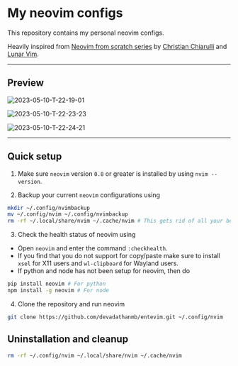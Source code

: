 # My neovim configs

This repository contains my personal neovim configs.  
  
Heavily inspired from [Neovim from scratch series](https://www.youtube.com/playlist?list=PLhoH5vyxr6Qq41NFL4GvhFp-WLd5xzIzZ) by [Christian Chiarulli](https://github.com/ChristianChiarulli) and [Lunar Vim](https://github.com/LunarVim).

---

## Preview
![2023-05-10-T-22-19-01](https://github.com/devadathanmb/entevim/assets/84301852/f77e1006-d46a-4350-9532-203ceeef8108)


![2023-05-10-T-22-23-23](https://github.com/devadathanmb/entevim/assets/84301852/c94fba6d-6608-4fef-8b92-cf514eb2ddd7)

![2023-05-10-T-22-24-21](https://github.com/devadathanmb/entevim/assets/84301852/5979e00e-9069-4302-9c8d-10d432312e1f)

---

## Quick setup
1. Make sure `neovim` version `0.8` or greater is installed by using `nvim --version`.  

2. Backup your current `neovim` configurations using  
```bash
mkdir ~/.config/nvimbackup
mv ~/.config/nvim ~/.config/nvimbackup
rm -rf ~/.local/share/nvim ~/.cache/nvim # This gets rid of all your before installed plugins
```
3. Check the health status of neovim using  
- Open `neovim` and enter the command `:checkhealth`.  
- If you find that you do not support for copy/paste make sure to install `xsel` for X11 users and `wl-clipboard` for Wayland users. 
- If python and node has not been setup for neovim, then do  
```bash
pip install neovim # For python
npm install -g neovim # For node
```
4. Clone the repository and run neovim
```bash
git clone https://github.com/devadathanmb/entevim.git ~/.config/nvim
```

## Uninstallation and cleanup
```bash
rm -rf ~/.config/nvim ~/.local/share/nvim ~/.cache/nvim
```
